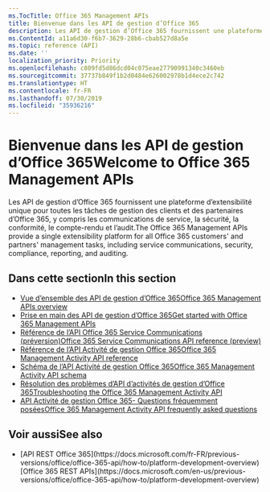 ```yaml
---
ms.TocTitle: Office 365 Management APIs
title: Bienvenue dans les API de gestion d’Office 365
description: Les API de gestion d’Office 365 fournissent une plateforme d’extensibilité unique pour toutes les tâches de gestion des clients et des partenaires d’Office 365, y compris les communications de service, la sécurité, la conformité, le compte-rendu et l’audit.
ms.ContentId: a11a6d30-f6b7-3629-28b6-cbab527d8a5e
ms.topic: reference (API)
ms.date: ''
localization_priority: Priority
ms.openlocfilehash: c809fd5d86dcd04c075eae27790991340c3460eb
ms.sourcegitcommit: 37737b849f1b2d0484e626002978b1d4ece2c742
ms.translationtype: HT
ms.contentlocale: fr-FR
ms.lasthandoff: 07/30/2019
ms.locfileid: "35936216"
---
```

# <a name="welcome-to-office-365-management-apis"></a><span data-ttu-id="45a36-103">Bienvenue dans les API de gestion d’Office 365</span><span class="sxs-lookup"><span data-stu-id="45a36-103">Welcome to Office 365 Management APIs</span></span>

<span data-ttu-id="45a36-104">Les API de gestion d’Office 365 fournissent une plateforme d’extensibilité unique pour toutes les tâches de gestion des clients et des partenaires d’Office 365, y compris les communications de service, la sécurité, la conformité, le compte-rendu et l’audit.</span><span class="sxs-lookup"><span data-stu-id="45a36-104">The Office 365 Management APIs provide a single extensibility platform for all Office 365 customers' and partners' management tasks, including service communications, security, compliance, reporting, and auditing.</span></span>

## <a name="in-this-section"></a><span data-ttu-id="45a36-105">Dans cette section</span><span class="sxs-lookup"><span data-stu-id="45a36-105">In this section</span></span>

- [<span data-ttu-id="45a36-106">Vue d’ensemble des API de gestion d’Office 365</span><span class="sxs-lookup"><span data-stu-id="45a36-106">Office 365 Management APIs overview</span></span>](office-365-management-apis-overview.md)
- [<span data-ttu-id="45a36-107">Prise en main des API de gestion d’Office 365</span><span class="sxs-lookup"><span data-stu-id="45a36-107">Get started with Office 365 Management APIs</span></span>](get-started-with-office-365-management-apis.md)
- [<span data-ttu-id="45a36-108">Référence de l’API Office 365 Service Communications (préversion)</span><span class="sxs-lookup"><span data-stu-id="45a36-108">Office 365 Service Communications API reference (preview)</span></span>](office-365-service-communications-api-reference.md)
- [<span data-ttu-id="45a36-109">Référence de l’API Activité de gestion Office 365</span><span class="sxs-lookup"><span data-stu-id="45a36-109">Office 365 Management Activity API reference</span></span>](office-365-management-activity-api-reference.md)
- [<span data-ttu-id="45a36-110">Schéma de l’API Activité de gestion Office 365</span><span class="sxs-lookup"><span data-stu-id="45a36-110">Office 365 Management Activity API schema</span></span>](office-365-management-activity-api-schema.md)
- [<span data-ttu-id="45a36-111">Résolution des problèmes d’API d’activités de gestion d’Office 365</span><span class="sxs-lookup"><span data-stu-id="45a36-111">Troubleshooting the Office 365 Management Activity API</span></span>](troubleshooting-the-office-365-management-activity-api.md)
- [<span data-ttu-id="45a36-112">API Activité de gestion Office 365- Questions fréquemment posées</span><span class="sxs-lookup"><span data-stu-id="45a36-112">Office 365 Management Activity API frequently asked questions</span></span>](office-365-management-activity-api-faq.md)

## <a name="see-also"></a><span data-ttu-id="45a36-113">Voir aussi</span><span class="sxs-lookup"><span data-stu-id="45a36-113">See also</span></span>

- <span data-ttu-id="45a36-114">
  [API REST Office 365](https://docs.microsoft.com/fr-FR/previous-versions/office/office-365-api/how-to/platform-development-overview)</span><span class="sxs-lookup"><span data-stu-id="45a36-114">[Office 365 REST APIs](https://docs.microsoft.com/en-us/previous-versions/office/office-365-api/how-to/platform-development-overview)</span></span>
